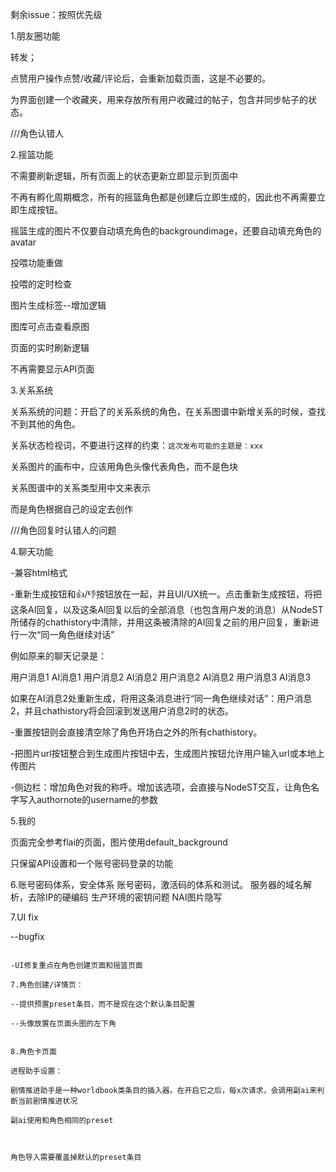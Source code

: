 剩余issue：按照优先级


1.朋友圈功能

转发；

点赞用户操作点赞/收藏/评论后，会重新加载页面，这是不必要的。

为界面创建一个收藏夹，用来存放所有用户收藏过的帖子，包含并同步帖子的状态。


///角色认错人


2.摇篮功能

不需要刷新逻辑，所有页面上的状态更新立即显示到页面中

不再有孵化周期概念，所有的摇篮角色都是创建后立即生成的，因此也不再需要立即生成按钮。

摇篮生成的图片不仅要自动填充角色的backgroundimage，还要自动填充角色的avatar

投喂功能重做

投喂的定时检查

图片生成标签--增加逻辑

图库可点击查看原图

页面的实时刷新逻辑

不再需要显示API页面



3.关系系统

关系系统的问题：开启了的关系系统的角色，在关系图谱中新增关系的时候，查找不到其他的角色。

关系状态检视词，不要进行这样的约束：`这次发布可能的主题是：xxx`

关系图片的画布中，应该用角色头像代表角色，而不是色块

关系图谱中的关系类型用中文来表示

而是角色根据自己的设定去创作



///角色回复时认错人的问题

4.聊天功能

-兼容html格式

-重新生成按钮和👍/👎按钮放在一起，并且UI/UX统一。点击重新生成按钮，将把这条AI回复，以及这条AI回复以后的全部消息（也包含用户发的消息）从NodeST所储存的chathistory中清除，并用这条被清除的AI回复之前的用户回复，重新进行一次“同一角色继续对话”

例如原来的聊天记录是：

用户消息1
AI消息1
用户消息2
AI消息2
用户消息2
AI消息2
用户消息3
AI消息3

如果在AI消息2处重新生成，将用这条消息进行“同一角色继续对话”：用户消息2，并且chathistory将会回滚到发送用户消息2时的状态。

-重置按钮则会直接清空除了角色开场白之外的所有chathistory。

-把图片url按钮整合到生成图片按钮中去，生成图片按钮允许用户输入url或本地上传图片

-侧边栏：增加角色对我的称呼。增加该选项，会直接与NodeST交互，让角色名字写入authornote的username的参数



5.我的

页面完全参考flai的页面，图片使用default_background

只保留API设置和一个账号密码登录的功能


6.账号密码体系，安全体系
账号密码，激活码的体系和测试。
服务器的域名解析，去除IP的硬编码
生产环境的密钥问题
NAI图片隐写

7.UI fix

--bugfix

```

-UI修复重点在角色创建页面和摇篮页面

7.角色创建/详情页：

--提供预置preset条目，而不是现在这个默认条目配置

--头像放置在页面头图的左下角


8.角色卡页面

进程助手设置：

剧情推进助手是一种worldbook类条目的插入器。在开启它之后，每x次请求，会调用副ai来判断当前剧情推进状况

副ai使用和角色相同的preset



角色导入需要覆盖掉默认的preset条目